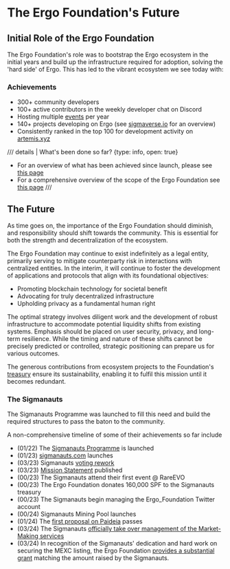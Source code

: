 # The Ergo Foundation's Future

## Initial Role of the Ergo Foundation
The Ergo Foundation's role was to bootstrap the Ergo ecosystem in the initial years and build up the infrastructure required for adoption, solving the 'hard side' of Ergo. This has led to the vibrant ecosystem we see today with:

### Achievements
- 300+ community developers
- 100+ active contributors in the weekly developer chat on Discord
- Hosting multiple [events](../events/index.md) per year
- 140+ projects developing on Ergo (see [sigmaverse.io](https://sigmaverse.io) for an overview)
- Consistently ranked in the top 100 for development activity on [artemis.xyz](https://app.artemis.xyz/developer-activity?ecosystemValue=Ergo)


/// details | What's been done so far?
     {type: info, open: true}
- For an overview of what has been achieved since launch, please see [this page](ergo-timeline.md)
- For a comprehensive overview of the scope of the Ergo Foundation see [this page](ef-scope.md)
///

## The Future
As time goes on, the importance of the Ergo Foundation should diminish, and responsibility should shift towards the community. This is essential for both the strength and decentralization of the ecosystem.

The Ergo Foundation may continue to exist indefinitely as a legal entity, primarily serving to mitigate counterparty risk in interactions with centralized entities. In the interim, it will continue to foster the development of applications and protocols that align with its foundational objectives:

- Promoting blockchain technology for societal benefit
- Advocating for truly decentralized infrastructure
- Upholding privacy as a fundamental human right

The optimal strategy involves diligent work and the development of robust infrastructure to accommodate potential liquidity shifts from existing systems. Emphasis should be placed on user security, privacy, and long-term resilience. While the timing and nature of these shifts cannot be precisely predicted or controlled, strategic positioning can prepare us for various outcomes.

The generous contributions from ecosystem projects to the Foundation's [treasury](ef-treasury.md) ensure its sustainability, enabling it to fulfil this mission until it becomes redundant.

### The Sigmanauts
The Sigmanauts Programme was launched to fill this need and build the required structures to pass the baton to the community.

A non-comprehensive timeline of some of their achievements so far include

- (01/22) The [Sigmanauts Programme](sigmanauts.md) is launched
- (01/23) [sigmanauts.com](https://sigmanauts.com/) launches
- (03/23) Sigmanauts [voting rework](https://docs.google.com/document/d/1kuf_l9tZOdg7vMgVSKuV0FIUlpHmxWiWjMi89z-XTdE/edit#heading=h.e1tnpe3qjzte)
- (03/23) [Mission Statement](https://docs.google.com/document/d/1J6PdyyxoEEqI0nEr64ZZBGU4Lkr8Cr37GqNSs4qHo7Q/edit) published
- (00/23) The Sigmanauts attend their first event @ RareEVO
- (00/23) The Ergo Foundation donates 160,000 SPF to the Sigmanauts treasury
- (00/23) The Sigmanauts begin managing the Ergo_Foundation Twitter account
- (00/24) Sigmanauts Mining Pool launches
- (01/24) The [first proposal on Paideia](https://app.paideia.im/Sigmanauts/proposal/promote-richi-mana-to-sigmanaut-05b10641-0097-4b8a-9a47-c0aac5c67aeb) passes
- (03/24) The Sigmanauts [officially take over management of the Market-Making services](https://app.paideia.im/Sigmanauts/proposal/05825226-0ea4-4fb0-ae4a-cb0ecc984684)
- (03/24) In recognition of the Sigmanauts' dedication and hard work on securing the MEXC listing, the Ergo Foundation [provides a substantial grant](https://twitter.com/Sigmanauts/status/1768369713472553068) matching the amount raised by the Sigmanauts.

